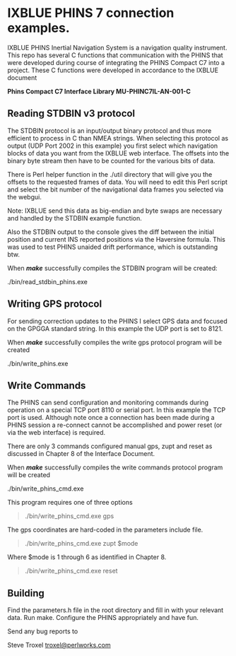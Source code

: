 # IXBLUE PHINS 7 connection examples. 

IXBLUE PHINS Inertial Navigation System is a navigation quality instrument. This repo has several C functions that communication with the PHINS that were developed during course of integrating the PHINS Compact C7 into a project.  These C functions were developed in accordance to the IXBLUE document 

**Phins Compact C7 Interface Library MU-PHINC7IL-AN-001-C**

## Reading STDBIN v3 protocol

The STDBIN protocol is an input/output binary protocol and thus more efficient to process in C than NMEA strings. When selecting this protocol as output (UDP Port 2002 in this example) you first select which navigation blocks of data you want from the IXBLUE web interface. The offsets into the binary byte stream then have to be counted for the various bits of data. 

There is Perl helper function in the ./util directory that will give you the offsets to the requested frames of data. You will need to edit this Perl script and select the bit number of the navigational data frames you selected via the webgui. 

Note: IXBLUE send this data as big-endian and byte swaps are necessary and handled by the STDBIN example function. 

Also the STDBIN output to the console gives the diff between the initial position and current INS reported positions via the Haversine formula. This was used to test PHINS unaided drift performance, which is outstanding btw.  

When ***make*** successfully compiles the STDBIN program will be created:

./bin/read_stdbin_phins.exe  
 
## Writing GPS protocol

For sending correction updates to the PHINS I select GPS data and focused on the GPGGA standard string. In this example the UDP port is set to 8121.

When ***make*** successfully compiles the write gps protocol program will be created 

./bin/write_phins.exe 

## Write Commands

The PHINS can send configuration and monitoring commands during operation on a special TCP port 8110 or serial port. In this example the TCP port is used. Although note once a connection has been made during a PHINS session a re-connect cannot be accomplished and power reset (or via the web interface) is required. 

There are only 3 commands configured manual gps, zupt and reset as discussed in Chapter 8 of the Interface Document. 

When ***make*** successfully compiles the write commands protocol program will be created 

./bin/write_phins_cmd.exe 

This program requires one of three options 

>./bin/write_phins_cmd.exe gps

The gps coordinates are hard-coded in the parameters include file.

>./bin/write_phins_cmd.exe zupt $mode

Where $mode is 1 through 6 as identified in Chapter 8.

>./bin/write_phins_cmd.exe reset

## Building

Find the parameters.h file in the root directory and fill in with your relevant data. Run make. Configure the PHINS appropriately and have fun. 

Send any bug reports to 

Steve Troxel
troxel@perlworks.com